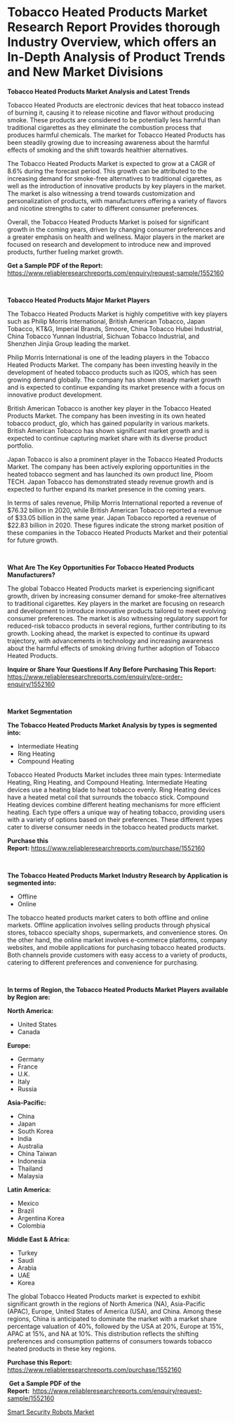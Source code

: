<p><h1>Tobacco Heated Products Market Research Report Provides thorough Industry Overview, which offers an In-Depth Analysis of Product Trends and New Market Divisions</h1></p><p><strong>Tobacco Heated Products Market Analysis and Latest Trends</strong></p>
<p><p>Tobacco Heated Products are electronic devices that heat tobacco instead of burning it, causing it to release nicotine and flavor without producing smoke. These products are considered to be potentially less harmful than traditional cigarettes as they eliminate the combustion process that produces harmful chemicals. The market for Tobacco Heated Products has been steadily growing due to increasing awareness about the harmful effects of smoking and the shift towards healthier alternatives.</p><p>The Tobacco Heated Products Market is expected to grow at a CAGR of 8.6% during the forecast period. This growth can be attributed to the increasing demand for smoke-free alternatives to traditional cigarettes, as well as the introduction of innovative products by key players in the market. The market is also witnessing a trend towards customization and personalization of products, with manufacturers offering a variety of flavors and nicotine strengths to cater to different consumer preferences.</p><p>Overall, the Tobacco Heated Products Market is poised for significant growth in the coming years, driven by changing consumer preferences and a greater emphasis on health and wellness. Major players in the market are focused on research and development to introduce new and improved products, further fueling market growth.</p></p>
<p><strong>Get a Sample PDF of the Report:&nbsp;</strong> <a href="https://www.reliableresearchreports.com/enquiry/request-sample/1552160">https://www.reliableresearchreports.com/enquiry/request-sample/1552160</a></p>
<p>&nbsp;</p>
<p><strong>Tobacco Heated Products Major Market Players</strong></p>
<p><p>The Tobacco Heated Products Market is highly competitive with key players such as Philip Morris International, British American Tobacco, Japan Tobacco, KT&G, Imperial Brands, Smoore, China Tobacco Hubei Industrial, China Tobacco Yunnan Industrial, Sichuan Tobacco Industrial, and Shenzhen Jinjia Group leading the market.</p><p>Philip Morris International is one of the leading players in the Tobacco Heated Products Market. The company has been investing heavily in the development of heated tobacco products such as IQOS, which has seen growing demand globally. The company has shown steady market growth and is expected to continue expanding its market presence with a focus on innovative product development.</p><p>British American Tobacco is another key player in the Tobacco Heated Products Market. The company has been investing in its own heated tobacco product, glo, which has gained popularity in various markets. British American Tobacco has shown significant market growth and is expected to continue capturing market share with its diverse product portfolio.</p><p>Japan Tobacco is also a prominent player in the Tobacco Heated Products Market. The company has been actively exploring opportunities in the heated tobacco segment and has launched its own product line, Ploom TECH. Japan Tobacco has demonstrated steady revenue growth and is expected to further expand its market presence in the coming years.</p><p>In terms of sales revenue, Philip Morris International reported a revenue of $76.32 billion in 2020, while British American Tobacco reported a revenue of $33.05 billion in the same year. Japan Tobacco reported a revenue of $22.83 billion in 2020. These figures indicate the strong market position of these companies in the Tobacco Heated Products Market and their potential for future growth.</p></p>
<p>&nbsp;</p>
<p><strong>What Are The Key Opportunities For Tobacco Heated Products Manufacturers?</strong></p>
<p><p>The global Tobacco Heated Products market is experiencing significant growth, driven by increasing consumer demand for smoke-free alternatives to traditional cigarettes. Key players in the market are focusing on research and development to introduce innovative products tailored to meet evolving consumer preferences. The market is also witnessing regulatory support for reduced-risk tobacco products in several regions, further contributing to its growth. Looking ahead, the market is expected to continue its upward trajectory, with advancements in technology and increasing awareness about the harmful effects of smoking driving further adoption of Tobacco Heated Products.</p></p>
<p><strong>Inquire or Share Your Questions If Any Before Purchasing This Report:</strong> <a href="https://www.reliableresearchreports.com/enquiry/pre-order-enquiry/1552160">https://www.reliableresearchreports.com/enquiry/pre-order-enquiry/1552160</a></p>
<p>&nbsp;</p>
<p><strong>Market Segmentation</strong></p>
<p><strong>The Tobacco Heated Products Market Analysis by types is segmented into:</strong></p>
<p><ul><li>Intermediate Heating</li><li>Ring Heating</li><li>Compound Heating</li></ul></p>
<p><p>Tobacco Heated Products Market includes three main types: Intermediate Heating, Ring Heating, and Compound Heating. Intermediate Heating devices use a heating blade to heat tobacco evenly. Ring Heating devices have a heated metal coil that surrounds the tobacco stick. Compound Heating devices combine different heating mechanisms for more efficient heating. Each type offers a unique way of heating tobacco, providing users with a variety of options based on their preferences. These different types cater to diverse consumer needs in the tobacco heated products market.</p></p>
<p><strong>Purchase this Report:&nbsp;</strong><a href="https://www.reliableresearchreports.com/purchase/1552160">https://www.reliableresearchreports.com/purchase/1552160</a></p>
<p>&nbsp;</p>
<p><strong>The Tobacco Heated Products Market Industry Research by Application is segmented into:</strong></p>
<p><ul><li>Offline</li><li>Online</li></ul></p>
<p><p>The tobacco heated products market caters to both offline and online markets. Offline application involves selling products through physical stores, tobacco specialty shops, supermarkets, and convenience stores. On the other hand, the online market involves e-commerce platforms, company websites, and mobile applications for purchasing tobacco heated products. Both channels provide customers with easy access to a variety of products, catering to different preferences and convenience for purchasing.</p></p>
<p>&nbsp;</p>
<p><strong>In terms of Region, the Tobacco Heated Products Market Players available by Region are:</strong></p>
<p>
    <p> <strong> North America: </strong>
        <ul>
            <li>United States</li>
            <li>Canada</li>
        </ul>
        </p> 
    <p> <strong> Europe: </strong>
        <ul>
            <li>Germany</li>
            <li>France</li>
            <li>U.K.</li>
            <li>Italy</li>
            <li>Russia</li>
        </ul>
        </p> 
    <p> <strong> Asia-Pacific: </strong>
        <ul>
            <li>China</li>
            <li>Japan</li>
            <li>South Korea</li>
            <li>India</li>
            <li>Australia</li>
            <li>China Taiwan</li>
            <li>Indonesia</li>
            <li>Thailand</li>
            <li>Malaysia</li>
        </ul>
        </p> 
    <p> <strong> Latin America: </strong>
        <ul>
            <li>Mexico</li>
            <li>Brazil</li>
            <li>Argentina Korea</li>
            <li>Colombia</li>
        </ul>
        </p> 
    <p> <strong> Middle East & Africa: </strong>
        <ul>
            <li>Turkey</li>
            <li>Saudi</li>
            <li>Arabia</li>
            <li>UAE</li>
            <li>Korea</li>
        </ul>
    </p>
    </p>
<p><p>The global Tobacco Heated Products market is expected to exhibit significant growth in the regions of North America (NA), Asia-Pacific (APAC), Europe, United States of America (USA), and China. Among these regions, China is anticipated to dominate the market with a market share percentage valuation of 40%, followed by the USA at 20%, Europe at 15%, APAC at 15%, and NA at 10%. This distribution reflects the shifting preferences and consumption patterns of consumers towards tobacco heated products in these key regions.</p></p>
<p><strong>Purchase this Report: </strong><a href="https://www.reliableresearchreports.com/purchase/1552160">https://www.reliableresearchreports.com/purchase/1552160</a></p>
<p>&nbsp;<strong>Get a Sample PDF of the Report:&nbsp;&nbsp;</strong><a href="https://www.reliableresearchreports.com/enquiry/request-sample/1552160">https://www.reliableresearchreports.com/enquiry/request-sample/1552160</a></p>
<p><strong></strong></p>
<p><p><a href="https://scarlet-rocket-c63.notion.site/Smart-Security-Robots-Market-Research-Report-Reveals-The-Latest-Trends-And-Opportunities-of-this-Mar-e0bb93b2494640e29a1acd82f0b6ce41">Smart Security Robots Market</a></p></p>